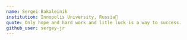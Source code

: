 ```yaml
---
name: Sergei Bakaleinik
institution: Innopolis University, Russia🚩
quote: Only hope and hard work and litle luck is a way to success.
github_user: sergey-jr
---
```

